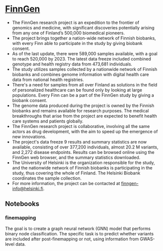 # [FinnGen](https://finngen.gitbook.io/documentation/)

- The FinnGen research project is an expedition to the frontier of genomics and medicine, with significant discoveries potentially arising from any one of Finland’s 500,000 biomedical pioneers.
- The project brings together a nation-wide network of Finnish biobanks, with every Finn able to participate in the study by giving biobank consent.
- As of the last update, there were 589,000 samples available, with a goal to reach 520,000 by 2023. The latest data freeze included combined genotype and health registry data from 473,681 individuals.
- The study utilizes samples collected by a nationwide network of Finnish biobanks and combines genome information with digital health care data from national health registries.
- There's a need for samples from all over Finland as solutions in the field of personalized healthcare can be found only by looking at large populations. Every Finn can be a part of the FinnGen study by giving a biobank consent.
- The genome data produced during the project is owned by the Finnish biobanks and remains available for research purposes. The medical breakthroughs that arise from the project are expected to benefit health care systems and patients globally.
- The FinnGen research project is collaborative, involving all the same actors as drug development, with the aim to speed up the emergence of new innovations.
- The project's data freeze 9 results and summary statistics are now available, consisting of over 377,200 individuals, almost 20.2 M variants, and 2,272 disease endpoints. Results can be browsed online using the FinnGen web browser, and the summary statistics downloaded.
- The University of Helsinki is the organization responsible for the study, and the nationwide network of Finnish biobanks is participating in the study, thus covering the whole of Finland. The Helsinki Biobank coordinates the sample collection.
- For more information, the project can be contacted at finngen-info@helsinki.fi.

## Notebooks

### finemapping

The goal is to create a graph neural network (GNN) model that performs binary node classification. The specific task is to predict whether variants are included after post-finemapping or not, using information from GWAS-level data.
